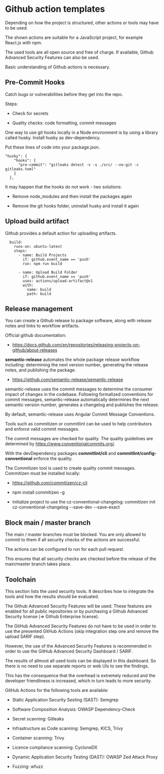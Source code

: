 # Github action templates

Depending on how the project is structured, other actions or tools may have to be used.

The shown actions are suitable for a JavaScript project, for example React.js with npm.

The used tools are all open source and free of charge. If available, Github Advanced Security Features can also be used.

Basic understanding of Github actions is necessary.

## Pre-Commit Hooks

Catch bugs or vulnerabilities before they get into the repo.

Steps:

- Check for secrets

- Quality checks: code formatting, commit messages

One way to use git hooks locally in a Node environment is by using a library called husky. Install husky as dev-dependency.

Put these lines of code into your package.json.

```
"husky": {
    "hooks": {
      "pre-commit": "gitleaks detect -v -s ./src/ --no-git -c gitleaks.toml"
    }
  },
```

It may happen that the hooks do not work - two solutions:

- Remove node_modules and then install the packages again

- Remove the git hooks folder, uninstall husky and install it again

## Upload build artifact

Github provides a default action for uploading artifacts.

```
  build:
    runs-on: ubuntu-latest
    steps:
      - name: Build Projects
        if: github.event_name == 'push'
        run: npm run build

      - name: Upload Build Folder
        if: github.event_name == 'push'
        uses: actions/upload-artifact@v1
        with:
          name: build
          path: build
```

## Release management

You can create a Github release to package software, along with release notes and links to workflow artifacts.

Official github documentation:

- https://docs.github.com/en/repositories/releasing-projects-on-github/about-releases

<b>semantic-release</b> automates the whole package release workflow including: determining the next version number, generating the release notes, and publishing the package.

- https://github.com/semantic-release/semantic-release

semantic-release uses the commit messages to determine the consumer impact of changes in the codebase. Following formalized conventions for commit messages, semantic-release automatically determines the next semantic version number, generates a changelog and publishes the release.

By default, semantic-release uses Angular Commit Message Conventions.

Tools such as commitizen or commitlint can be used to help contributors and enforce valid commit messages.

The commit messages are checked for quality. The quality guidelines are determined by https://www.conventionalcommits.org/.

With the devDependency packages <b>commitlint/cli</b> and <b>commitlint/config-conventional</b> enforce the quality.

The Commitizen tool is used to create quality commit messages. Commitizen must be installed locally:

- https://github.com/commitizen/cz-cli

- npm install commitizen -g

- Initialize project to use the cz-conventional-changelog: commitizen init cz-conventional-changelog --save-dev --save-exact

## Block main / master branch

The main / master branches must be blocked. You are only allowed to commit to them if all security checks of the actions are successful.

The actions can be configured to run for each pull request.

This ensures that all security checks are checked before the release of the main/master branch takes place.

## Toolchain

This section lists the used security tools. It describes how to integrate the tools and how the results should be evaluated.

The Github Advanced Security Features will be used. These features are enabled for all public repositories or by purchasing a Github Advanced Security license (=> Github Enterprise license).

The GitHub Advanced Security Features do not have to be used in order to use the presented GitHub Actions (skip integration step one and remove the upload SARIF step).

However, the use of the Advanced Security Features is recommended in order to use the GitHub Advanced Security Dashboard / SARIF.

The results of allmost all used tools can be displayed in this dashboard. So there is no need to use separate reports or web UIs to see the findings.

This has the consequence that the overhead is extremely reduced and the developer friendliness is increased, which in turn leads to more security.

GitHub Actions for the following tools are available:

- Static Application Security Sesting (SAST): Semgrep

- Software Composition Analysis: OWASP Dependency-Check

- Secret scanning: Gitleaks

- Infrastructure as Code scanning: Semgrep, KICS, Trivy

- Container scanning: Trivy

- Licence compliance scanning: CycloneDX

- Dynamic Application Security Testing (DAST): OWASP Zed Attack Proxy

- Fuzzing: wfuzz
